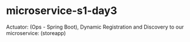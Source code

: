 # microservice-s1-day3
Actuator: (Ops - Spring Boot), Dynamic Registration and Discovery to our microservice: (storeapp)
